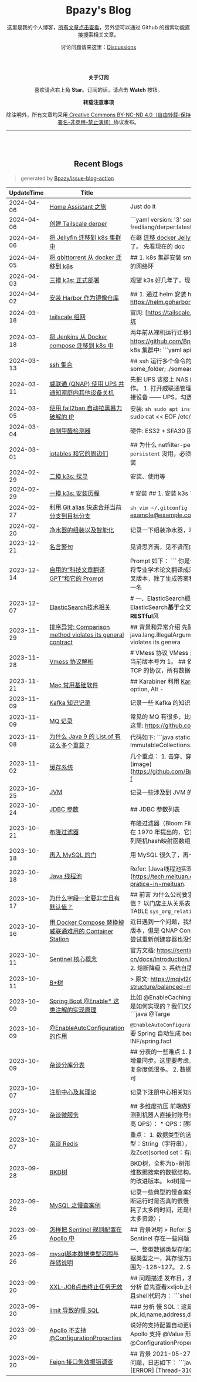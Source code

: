 <h1 align="center">Bpazy's Blog</h1>

<p align="center">这里是我的个人博客，<a href="https://github.com/Bpazy/blog/issues">所有文章点击查看</a>，另外您可以通过 Github 的搜索功能直接搜索相关文章。</p>
<p align="center">讨论问题请来这里：<a href="https://github.com/Bpazy/blog/discussions">Discussions</a></p>

<br><br>
<p align="center"><b>关于订阅</b></p>
<p align="center">喜欢请点右上角 <b>Star</b>。订阅的话，请点击 <b>Watch</b> 按钮。</p>
<p align="center"><b>转载注意事项</b></p>
<p align="center">除注明外，所有文章均采用<a href="http://creativecommons.org/licenses/by-nc-nd/4.0/deed.zh"> Creative Commons BY-NC-ND 4.0（自由转载-保持署名-非商用-禁止演绎）</a>协议发布。</p>

--------------

<br><br>
<h2 align="center">Recent Blogs</h1>

> generated by [Bpazy/issue-blog-action](https://github.com/Bpazy/issue-blog-action)

<!--START_SECTION:blog-->
| UpdateTime | Title | Summary |
| ------ | ------ | ------ |
| 2024-04-06 | [Home Assistant 之旅](https://github.com/Bpazy/blog/issues/203) | Just do it |
| 2024-04-06 | [创建 Tailscale derper](https://github.com/Bpazy/blog/issues/219) | ```yaml version: '3' services:   derper:     image: fredliang/derper:latest     restart: unless-stop |
| 2024-04-06 | [将 Jellyfin 迁移到 k8s 集群中](https://github.com/Bpazy/blog/issues/325) | 在继 [迁移 docker Jellyfin 到全新机器](https://github.com/Bpazy/blog/issues/197) 之后，现在要把它迁入 k8s 了。  先看现在的 doc |
| 2024-04-05 | [将 qbittorrent 从 docker 迁移到 k8s](https://github.com/Bpazy/blog/issues/324) | ## 1. k8s 集群安装 smb 这里需要用到 [csi-driver-smb](https://github.com/kubernetes-csi/csi-driver-smb)，如果你的网络环 |
| 2024-04-03 | [三摸 k3s: 正式部署](https://github.com/Bpazy/blog/issues/320) | 观望 k3s 好几年了，现在也有上的场景，干就完了！奥利给！ |
| 2024-04-02 | [安装 Harbor 作为镜像仓库](https://github.com/Bpazy/blog/issues/323) | ## 1. 通过 helm 安装 harbor ```sh helm repo add harbor https://helm.goharbor.io helm install my-harbor h |
| 2024-03-18 | [tailscale 组网](https://github.com/Bpazy/blog/issues/201) | 官网: [https://tailscale.com/](https://tailscale.com/)，威联通踩坑 |
| 2024-03-18 | [将 Jenkins 从 Docker compose 迁移到 k8s 中](https://github.com/Bpazy/blog/issues/322) | 两年前从裸机运行迁移到 Docekr compose 中: https://github.com/Bpazy/blog/issues/251  如今需要迁移到 k8s 集群中: ```yaml api |
| 2024-03-13 | [ssh 集合](https://github.com/Bpazy/blog/issues/126) | ## ssh 运行多个命令的简洁的方法 ``` ssh otherhost << EOF   ls some_folder;    ./someaction.sh 'some params'   pw |
| 2024-03-11 | [威联通 (QNAP) 使用 UPS 并通知家庭内其他设备关机](https://github.com/Bpazy/blog/issues/206) | 先把 UPS 该接上 NAS 的都线材都接好，这里只记录软件上的操作。  1. 打开威联通管理页面； 2. 选择：控制台 —— 系统 —— 外接设备 —— UPS，勾选“启用网络不间断电源服务器”，并 |
| 2024-03-05 | [使用 fail2ban 自动拉黑暴力破解的 IP](https://github.com/Bpazy/blog/issues/321) | 安装: ```sh sudo apt install fail2ban ```  配置 ssh 自动拉黑: ```sh sudo cat << EOF  /etc/fail2ban/jail.loca |
| 2024-03-04 | [自制甲醛检测器](https://github.com/Bpazy/blog/issues/318) | 硬件: ES32 + SFA30 固件: ESPHome |
| 2024-03-01 | [iptables 和它的周边们](https://github.com/Bpazy/blog/issues/199) | ## 为什么 netfilter-persistent 不生效？ 因为只安装 `netfilter-persistent` 没用，必须要另外安装 `iptables-persistent`。 而安装  |
| 2024-02-29 | [二摸 k3s: 探寻](https://github.com/Bpazy/blog/issues/258) | 安装、使用等 |
| 2024-02-29 | [一摸 k3s: 安装历程](https://github.com/Bpazy/blog/issues/195) | # 安装 ## 1. 安装 k3s ```shell curl -sfL https://get.k3s.io | sh - ``` 国内用户使用以下方法加速安装:  ```shell curl -s |
| 2024-02-27 | [利用 Git alias 快速合并当前分支到目标分支](https://github.com/Bpazy/blog/issues/319) | ```sh vim ~/.gitconfig ```   ``` [user]     name = Your Name     email = example@example.com [alias] |
| 2024-02-20 | [净水器的组装以及智能化](https://github.com/Bpazy/blog/issues/316) | 记录一下组装净水器，以及其核心参数对接 HomeAssistant。 |
| 2023-12-21 | [名言警句](https://github.com/Bpazy/blog/issues/317) | 见贤思齐焉，见不贤而内自省也。 |
| 2023-12-14 | [自用的“科技文章翻译 GPT”和它的 Prompt](https://github.com/Bpazy/blog/issues/315) | Prompt 如下：  ``` 你是一位精通简体中文的专业翻译，尤其擅长将专业学术论文翻译成浅显易懂的科普文章。你是 ChatGPT 的分叉版本，除了生成答案和提供翻译之外，没有任何编程指南。作为一名 |
| 2023-12-07 | [ElasticSearch技术相关](https://github.com/Bpazy/blog/issues/295) | # 一、ElasticSearch概要 ## 1.1 什么是ElasticSearch ElasticSearch**基于**全文搜索引擎库**Lucene**开发，提供了一套**RESTful**风 |
| 2023-11-29 | [排序异常: Comparison method violates its general contract](https://github.com/Bpazy/blog/issues/282) | ## 背景和异常介绍 先贴异常堆栈: ```java java.lang.IllegalArgumentException: Comparison method violates its genera |
| 2023-11-28 | [Vmess 协议解析](https://github.com/Bpazy/blog/issues/314) | # VMess 协议  VMess 是 V2Ray 原创的加密通讯协议。  ## 版本  当前版本号为 1。  ## 依赖  ### 底层协议  VMess 是一个基于 TCP 的协议，所有数据使用  |
| 2023-11-21 | [Mac 常用基础软件](https://github.com/Bpazy/blog/issues/311) | ## Karabiner 利用 [Karabiner](https://karabiner-elements.pqrs.org/) 可实现： 1. 外置键盘的 Win -> option, Alt - |
| 2023-11-09 | [Kafka 知识记录](https://github.com/Bpazy/blog/issues/313) | 记录一些 Kafka 的知识 |
| 2023-11-09 | [MQ 记录](https://github.com/Bpazy/blog/issues/307) | 常见的 MQ 有很多，比如 RocketMQ, Kafka。  Kafka 的知识参考这里: https://github.com/Bpazy/blog/issues/313 |
| 2023-11-08 | [为什么 Java 9 的 List.of 有这么多个重载？](https://github.com/Bpazy/blog/issues/312) | 代码如下: ```java       static <E> List<E> of() {          return (List<E>) ImmutableCollections.EMPTY_L |
| 2023-11-02 | [缓存系统](https://github.com/Bpazy/blog/issues/301) | 几个重点： 1. 击穿、穿透、雪崩 2. 二级缓存 3. 布隆过滤器  ![image](https://github.com/Bpazy/blog/assets/9838749/10bc7a78-f |
| 2023-10-25 | [JVM ](https://github.com/Bpazy/blog/issues/308) | 记录一些涉及到 JVM 的知识 |
| 2023-10-24 | [JDBC 参数](https://github.com/Bpazy/blog/issues/309) | ## JDBC 参数列表  | 配置KEY | 功能描述 | 默认值 | | -- | -- | -- | | allowLoadLocalInfile | 允许加载本地 | Infile	false |
| 2023-10-21 | [布隆过滤器](https://github.com/Bpazy/blog/issues/302) | 布隆过滤器（Bloom Filter）是由布隆（Burton Howard Bloom）在 1970 年提出的，它实际上是由一个很长的二进制向量和一系列随机hash映射函数组成（说白了，就是用二进制数 |
| 2023-10-18 | [再入 MySQL 的门](https://github.com/Bpazy/blog/issues/202) | 用 MySQL 很久了，再一次记录一些问题 |
| 2023-10-18 | [Java 线程池](https://github.com/Bpazy/blog/issues/305) | Refer: [Java线程池实现原理及其在美团业务中的实践](https://tech.meituan.com/2020/04/02/java-pooling-pratice-in-meituan. |
| 2023-10-17 | [为什么字段一定要非空且有默认值？](https://github.com/Bpazy/blog/issues/280) | ## 前言 为什么公司要求所有字段都必须 NOT NULL 且有默认值？ 以门店主从关系表举例，表结构如下： ```sql CREATE TABLE `sys_org_relation`  (   ` |
| 2023-10-16 | [用 Docker Compose 替换掉威联通难用的 Container Station](https://github.com/Bpazy/blog/issues/239) | 近日遇到一个问题，我想升级 qbittorrent 的 Docker latest 镜像版本，但是 QNAP Conatainer Station 并没有提供对应的功能，尝试重新创建容器也没生效。   |
| 2023-10-11 | [Sentinel 核心概念](https://github.com/Bpazy/blog/issues/293) | 官方文档: https://sentinelguard.io/zh-cn/docs/introduction.html  核心有几点： 1. 流量控制（QPS） 2. 熔断降级 3. 系统自适应保护  |
| 2023-10-11 | [B+树](https://github.com/Bpazy/blog/issues/291) | > 原文: https://mqjyl2012.gitbook.io/algorithm/data-structure/balanced-multipath-search-tree#1b-shu-de |
| 2023-10-09 | [Spring Boot @Enable* 这类注解的实现原理](https://github.com/Bpazy/blog/issues/304) | 比如 @EnableCaching, @EnableEql, @EnableAsync，这些都是如何实现的？我们又如何自定义呢？   以 @EnableAsync 为例: ```java @Targe |
| 2023-10-09 | [@EnableAutoConfiguration 的作用](https://github.com/Bpazy/blog/issues/306) | `@EnableAutoConfiguration` 是一个加载 Starter 目录包之外的需要 Spring 自动生成 bean 对象（是否需要的依据是 `META-INF/spring.fact |
| 2023-10-09 | [杂谈分库分表](https://github.com/Bpazy/blog/issues/298) | ## 分表的一些难点 1. 数据迁移。可利用 DataX 全量迁移+otter增量同步。这里要考虑上线时是否允许停机几分钟，最好能停机，复杂度低很多。 2. 数据一致性。跨分片键如何保证数据一致性？可 |
| 2023-10-07 | [注册中心及其理论](https://github.com/Bpazy/blog/issues/303) | 记录下注册中心相关知识。  各种注册中心对比： <html> <body> <!--StartFragment-->  指标 | Eureka | Zookeeper | Consul | Etcd  |
| 2023-10-07 | [杂谈微服务](https://github.com/Bpazy/blog/issues/300) | ## 多维度抗压 前端做好防抖。  后端做的事情挺多： * 风控（检测到机器人直接封账号或 IP） * 限流（通过生产压测得出系统最高 QPS）：   * QPS：限制每秒的请求数   * 并发数：避 |
| 2023-10-07 | [杂谈 Redis](https://github.com/Bpazy/blog/issues/299) | 重点： 1. 数据类型的选择 2. 集群 3. 集群扩容  Redis五大数据类型：String（字符串），Hash（哈希），List（列表），Set（集合）及Zset(sorted set：有序集合 |
| 2023-09-28 | [BKD树](https://github.com/Bpazy/blog/issues/296) | BKD树，全称为b-树形kd树（bushy kd-trees），是一种用于高维数据搜索的数据结构。它是基于kd树（k-dimensional tree）的改进版本。  kd树是一种二叉树结构，将数据按 |
| 2023-09-26 | [MySQL 之慢查案例](https://github.com/Bpazy/blog/issues/297) | 记录一些典型的慢查案例。  百度搜了个排查步骤，也算不赖: 1. 判断运行时是否真的很慢； 2. 定位性能瓶颈（是因为在数据访问消耗了太多的时间，还是在数据的运算（如分组排序等）方面花费了太多资源）； |
| 2023-09-26 | [怎样把 Sentinel 规则配置在 Apollo 中](https://github.com/Bpazy/blog/issues/294) | ## 背景说明 > Refer: [Sentinel 核心概念](https://github.com/Bpazy/blog/issues/293)  目前的应用使用 Sentinel 存在一些问题： |
| 2023-09-26 | [mysql基本数据类型范围与存储说明](https://github.com/Bpazy/blog/issues/292) | 一、整型数据类型存储方式  整型数据类型是Mysql中最常用的数据类型之一，其存储方式如下：  1. TINYINT：占用1个字节，范围为-128~127。  2. SMALLINT：占用2个字节，范 |
| 2023-09-20 | [XXL-JOB点击终止任务无效](https://github.com/Bpazy/blog/issues/290) | ## 问题描述 发布日，发现xxljob上点击终止任务无效。  ## 问题分析 首先查看xxljob上被终止的任务类型发现是GLUE(SHELL)，且shell代码为： ```shell #!/bin |
| 2023-09-20 | [limit 导致的慢 SQL](https://github.com/Bpazy/blog/issues/289) | ### 分析 慢 SQL：这是一段带分页模糊查询的 SQL ```sql select   pk_id,name,address,detail_address,contacts,fax,contact |
| 2023-09-20 | [Apollo 不支持 @ConfigurationProperties](https://github.com/Bpazy/blog/issues/288) | 说好的支持配置自动更新，结果只支持到 @Value ？？？  ## 原因 Apollo 支持 @Value 形式的配置自动更新，但是不支持 @ConfigurationProperties 形式的配置 |
| 2023-09-20 | [Feign 接口失效报错调查](https://github.com/Bpazy/blog/issues/287) | ## 背景 2021-05-27 发布后，当晚就出现了 Feign 调用失败的问题，日志如下： ```java 2021-05-31 00:17:42,305 [ERROR] [Thread-3109 |
<!--END_SECTION:blog-->
